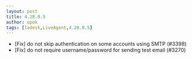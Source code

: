 ```yaml
---
layout: post
title: 4.28.0.5
author: opok
tags: [ladesk,LiveAgent,4.28.0.5]
---
```


- [Fix] do not skip authentication on some accounts using SMTP (#3398)
- [Fix] do not require username/password for sending test email (#3270)
